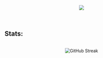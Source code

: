 <h1 align="center">
  <img src="https://readme-typing-svg.herokuapp.com?font=Righteous&size=35&center=true&width=500&height=80&duration=3000&lines=Hey+there+:);I'm+Tim">
</h1>

<br>

<h2>Stats:</h2>

<br>

<div align="center">
  <img src="https://streak-stats.demolab.com?    user=TimmieBimmie&theme=dark&hide_border=true&border_radius=5.5&date_format=j%20M%5B%20Y%5D&mode=weekly&card_width=500&card_height=300" alt="GitHub Streak">
</div>
